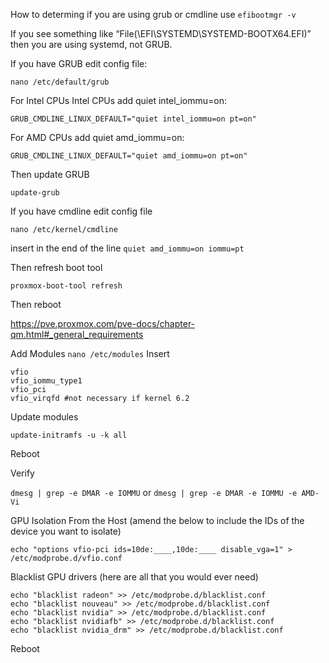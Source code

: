 How to determing if you are using grub or cmdline
use `efibootmgr -v`

If you see something like “File(\EFI\SYSTEMD\SYSTEMD-BOOTX64.EFI)” then you are using systemd, not GRUB.

If you have GRUB edit config file:

```
nano /etc/default/grub
```

For Intel CPUs Intel CPUs add quiet intel_iommu=on: 
```
GRUB_CMDLINE_LINUX_DEFAULT="quiet intel_iommu=on pt=on"
```

For AMD CPUs add quiet amd_iommu=on:

```
GRUB_CMDLINE_LINUX_DEFAULT="quiet amd_iommu=on pt=on"
```

Then update GRUB
```
update-grub
```

If you have cmdline edit config file 
```
nano /etc/kernel/cmdline
```

insert in the end of the line
`quiet amd_iommu=on iommu=pt`

Then refresh boot tool
```
proxmox-boot-tool refresh
```
Then reboot

https://pve.proxmox.com/pve-docs/chapter-qm.html#_general_requirements

Add Modules
`nano /etc/modules`
Insert
```
vfio
vfio_iommu_type1
vfio_pci
vfio_virqfd #not necessary if kernel 6.2
```
Update modules
```
update-initramfs -u -k all
```
Reboot

Verify

`dmesg | grep -e DMAR -e IOMMU` or
`dmesg | grep -e DMAR -e IOMMU -e AMD-Vi`

GPU Isolation From the Host (amend the below to include the IDs of the device you want to isolate)

```
echo "options vfio-pci ids=10de:____,10de:____ disable_vga=1" > /etc/modprobe.d/vfio.conf
```

Blacklist GPU drivers (here are all that you would ever need)

```
echo "blacklist radeon" >> /etc/modprobe.d/blacklist.conf 
echo "blacklist nouveau" >> /etc/modprobe.d/blacklist.conf 
echo "blacklist nvidia" >> /etc/modprobe.d/blacklist.conf 
echo "blacklist nvidiafb" >> /etc/modprobe.d/blacklist.conf
echo "blacklist nvidia_drm" >> /etc/modprobe.d/blacklist.conf
```
Reboot 
